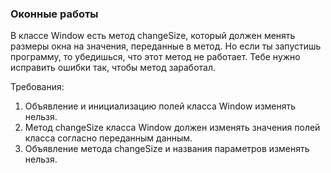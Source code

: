 
### Оконные работы

В классе Window есть метод changeSize, который должен менять размеры окна на значения, переданные в метод.
Но если ты запустишь программу, то убедишься, что этот метод не работает. Тебе нужно исправить
ошибки так, чтобы метод заработал.


Требования:
1.	Объявление и инициализацию полей класса Window изменять нельзя.
2.	Метод changeSize класса Window должен изменять значения полей класса согласно переданным данным.
3.	Объявление метода changeSize и названия параметров изменять нельзя.


